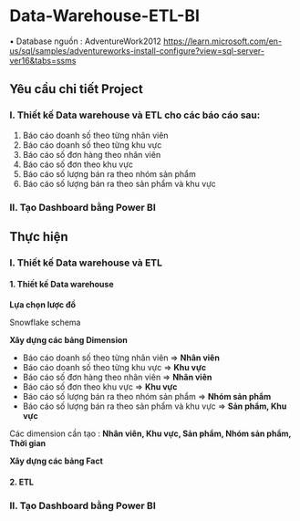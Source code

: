 # Data-Warehouse-ETL-BI

•	Database nguồn : AdventureWork2012
 https://learn.microsoft.com/en-us/sql/samples/adventureworks-install-configure?view=sql-server-ver16&tabs=ssms
## Yêu cầu chi tiết Project
### I.	Thiết kế Data warehouse và  ETL cho các báo cáo sau:
1.	Báo cáo doanh số theo từng nhân viên
2.	Báo cáo doanh số theo từng khu vực
3.	Báo cáo số đơn hàng theo nhân viên
4.	Báo cáo số đơn theo khu vực
5.	Báo cáo số lượng bán ra theo nhóm sản phẩm 
6.	Báo cáo số lượng bán ra theo sản phẩm và khu vực
### II.	Tạo Dashboard bằng Power BI
## Thực hiện
### I.	Thiết kế Data warehouse và  ETL
#### 1. Thiết kế Data warehouse
**Lựa chọn lược đồ**

Snowflake schema

**Xây dựng các bảng Dimension**

- Báo cáo doanh số theo từng nhân viên => **Nhân viên** 
- Báo cáo doanh số theo từng khu vực => **Khu vực**
- Báo cáo số đơn hàng theo nhân viên => **Nhân viên**
- Báo cáo số đơn theo khu vực => **Khu vực**
- Báo cáo số lượng bán ra theo nhóm sản phẩm  => **Nhóm sản phẩm**
- Báo cáo số lượng bán ra theo sản phẩm và khu vực => **Sản phẩm, Khu vực**

Các dimension cần tạo : **Nhân viên, Khu vực, Sản phẩm,  Nhóm sản phẩm, Thời gian**

**Xây dựng các bảng Fact**


#### 2. ETL
### II.	Tạo Dashboard bằng Power BI

